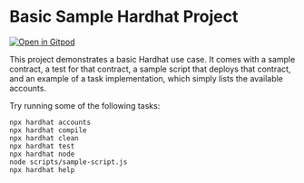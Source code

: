 # Basic Sample Hardhat Project

[![Open in Gitpod](https://gitpod.io/button/open-in-gitpod.svg)](https://gitpod.io/#https://github.com/dirceu/template-node-hardhat)

This project demonstrates a basic Hardhat use case. It comes with a sample contract, a test for that contract, a sample script that deploys that contract, and an example of a task implementation, which simply lists the available accounts.

Try running some of the following tasks:

```shell
npx hardhat accounts
npx hardhat compile
npx hardhat clean
npx hardhat test
npx hardhat node
node scripts/sample-script.js
npx hardhat help
```
